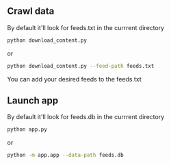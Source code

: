 ## Crawl data

By default it'll look for feeds.txt in the currrent directory
```bash
python download_content.py 
```
or 

```bash
python download_content.py --feed-path feeds.txt
```
You can add your desired feeds to the feeds.txt

## Launch app

By default it'll look for feeds.db in the currrent directory

```bash
python app.py
```
or

```bash
python -m app.app --data-path feeds.db
```
